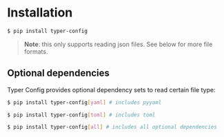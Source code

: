 # Installation

```bash
$ pip install typer-config
```

> **Note**: this only supports reading json files. See below for more file formats.

## Optional dependencies

Typer Config provides optional dependency sets to read certain file type:

```bash
$ pip install typer-config[yaml] # includes pyyaml

$ pip install typer-config[toml] # includes toml

$ pip install typer-config[all] # includes all optional dependencies
```